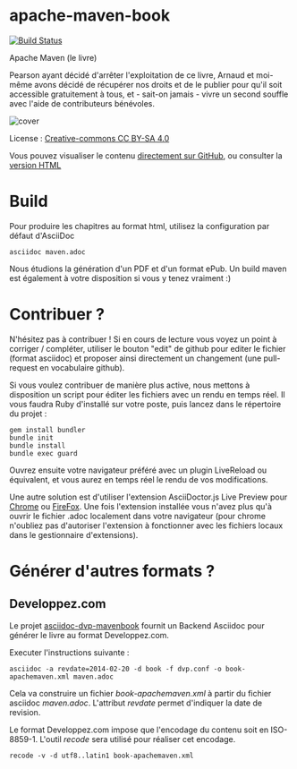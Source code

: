 apache-maven-book
=================

[![Build Status](https://apache-maven.ci.cloudbees.com/buildStatus/icon?job=apache-maven-book)](https://apache-maven.ci.cloudbees.com/job/apache-maven-book/)

Apache Maven (le livre)

Pearson ayant décidé d'arrêter l'exploitation de ce livre, Arnaud et moi-même avons décidé de récupérer nos droits et de le publier pour qu'il soit accessible gratuitement à tous, et - sait-on jamais - vivre un second souffle avec l'aide de contributeurs bénévoles.

![cover](cover.jpg)

License : [Creative-commons CC BY-SA 4.0](http://creativecommons.org/licenses/by-nc-sa/4.0/deed.fr)

Vous pouvez visualiser le contenu [directement sur GitHub](https://github.com/ndeloof/apache-maven-book/blob/master/maven.adoc), ou consulter la [version HTML](https://apache-maven.ci.cloudbees.com/job/apache-maven-book/HTML/)


Build
=====

Pour produire les chapitres au format html, utilisez la configuration par défaut d'AsciiDoc

    asciidoc maven.adoc
  
Nous étudions la génération d'un PDF et d'un format ePub.
Un build maven est également à votre disposition si vous y tenez vraiment :)  

Contribuer ?
==============

N'hésitez pas à contribuer ! Si en cours de lecture vous voyez un point à corriger / compléter, utiliser le bouton "edit" de github pour editer le fichier (format asciidoc) et proposer ainsi directement un changement (une pull-request en vocabulaire github).

Si vous voulez contribuer de manière plus active, nous mettons à disposition un script pour éditer les fichiers avec un rendu en temps réel. Il vous faudra Ruby d'installé sur votre poste, puis lancez dans le répertoire du projet :

    gem install bundler
    bundle init
    bundle install
    bundle exec guard

Ouvrez ensuite votre navigateur préféré avec un plugin LiveReload ou équivalent, et vous aurez en temps réel le rendu de vos modifications.

Une autre solution est d'utiliser l'extension AsciiDoctor.js Live Preview pour [Chrome](https://chrome.google.com/webstore/detail/asciidoctorjs-live-previe/iaalpfgpbocpdfblpnhhgllgbdbchmia) ou [FireFox](https://addons.mozilla.org/en-US/firefox/addon/asciidoctorjs-live-preview/). Une fois l'extension installée vous n'avez plus qu'à ouvrir le fichier .adoc localement dans votre navigateur (pour chrome n'oubliez pas d'autoriser l'extension à fonctionner avec les fichiers locaux dans le gestionnaire d'extensions).

Générer d'autres formats ?
==========================

Developpez.com
--------------


Le projet [asciidoc-dvp-mavenbook](https://github.com/mickaelbaron/asciidoc-dvp-mavenbook) fournit un Backend Asciidoc pour générer le livre au format Developpez.com.

Executer l'instructions suivante :

    asciidoc -a revdate=2014-02-20 -d book -f dvp.conf -o book-apachemaven.xml maven.adoc

Cela va construire un fichier _book-apachemaven.xml_ à partir du fichier asciidoc _maven.adoc_. L'attribut _revdate_ permet d'indiquer la date de revision.

Le format Developpez.com impose que l'encodage du contenu soit en ISO-8859-1. L'outil _recode_ sera utilisé pour réaliser cet encodage.

    recode -v -d utf8..latin1 book-apachemaven.xml
